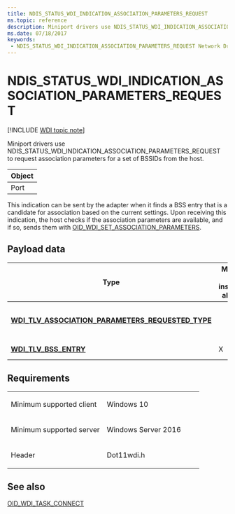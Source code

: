 ```yaml
---
title: NDIS_STATUS_WDI_INDICATION_ASSOCIATION_PARAMETERS_REQUEST
ms.topic: reference
description: Miniport drivers use NDIS_STATUS_WDI_INDICATION_ASSOCIATION_PARAMETERS_REQUEST to request association parameters for a set of BSSIDs from the host.
ms.date: 07/18/2017
keywords:
 - NDIS_STATUS_WDI_INDICATION_ASSOCIATION_PARAMETERS_REQUEST Network Drivers Starting with Windows Vista
---
```


# NDIS\_STATUS\_WDI\_INDICATION\_ASSOCIATION\_PARAMETERS\_REQUEST

[!INCLUDE [WDI topic note](../includes/wdi-version-warning.md)]


Miniport drivers use NDIS\_STATUS\_WDI\_INDICATION\_ASSOCIATION\_PARAMETERS\_REQUEST to request association parameters for a set of BSSIDs from the host.

| Object |
|--------|
| Port   |

 

This indication can be sent by the adapter when it finds a BSS entry that is a candidate for association based on the current settings. Upon receiving this indication, the host checks if the association parameters are available, and if so, sends them with [OID\_WDI\_SET\_ASSOCIATION\_PARAMETERS](oid-wdi-set-association-parameters.md).

## Payload data


| Type                                                                                                             | Multiple TLV instances allowed | Optional | Description                                   |
|------------------------------------------------------------------------------------------------------------------|--------------------------------|----------|-----------------------------------------------|
| [**WDI\_TLV\_ASSOCIATION\_PARAMETERS\_REQUESTED\_TYPE**](./wdi-tlv-association-parameters-requested-type.md) |                                |          | The list of requested association parameters. |
| [**WDI\_TLV\_BSS\_ENTRY**](./wdi-tlv-bss-entry.md)                                                           | X                              | X        | The list of BSSIDs.                           |

 

## Requirements

<table>
<colgroup>
<col width="50%" />
<col width="50%" />
</colgroup>
<tbody>
<tr class="odd">
<td><p>Minimum supported client</p></td>
<td><p>Windows 10</p></td>
</tr>
<tr class="even">
<td><p>Minimum supported server</p></td>
<td><p>Windows Server 2016</p></td>
</tr>
<tr class="odd">
<td><p>Header</p></td>
<td>Dot11wdi.h</td>
</tr>
</tbody>
</table>

## See also


[OID\_WDI\_TASK\_CONNECT](oid-wdi-task-connect.md)

 

